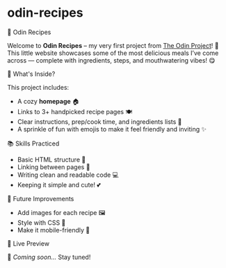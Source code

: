 # odin-recipes


🍳 Odin Recipes

Welcome to **Odin Recipes** – my very first project from [The Odin Project](https://www.theodinproject.com/)! 🎉
This little website showcases some of the most delicious meals I’ve come across — complete with ingredients, steps, and mouthwatering vibes! 😋


 🏡 What's Inside?

This project includes:

* A cozy **homepage** 🏠
* Links to 3+ handpicked recipe pages 🍽️
* Clear instructions, prep/cook time, and ingredients lists 📝
* A sprinkle of fun with emojis to make it feel friendly and inviting ✨


 📚 Skills Practiced

* Basic HTML structure 🧱
* Linking between pages 🔗
* Writing clean and readable code 💻
* Keeping it simple and cute! 💕


 🌱 Future Improvements

* Add images for each recipe 🖼️
* Style with CSS 🎨
* Make it mobile-friendly 📱


 🧁 Live Preview

🚧 *Coming soon…* Stay tuned!



